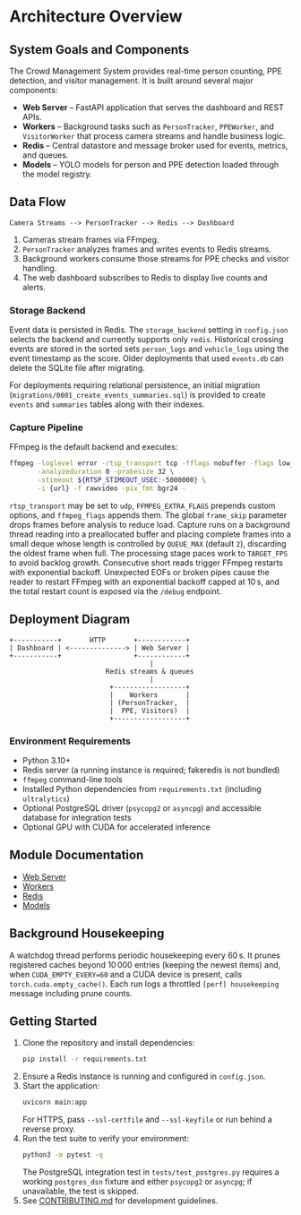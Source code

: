 # Architecture Overview

## System Goals and Components
The Crowd Management System provides real-time person counting, PPE detection, and visitor management. It is built around several major components:

- **Web Server** – FastAPI application that serves the dashboard and REST APIs.
- **Workers** – Background tasks such as `PersonTracker`, `PPEWorker`, and `VisitorWorker` that process camera streams and handle business logic.
- **Redis** – Central datastore and message broker used for events, metrics, and queues.
- **Models** – YOLO models for person and PPE detection loaded through the model registry.

## Data Flow
```
Camera Streams --> PersonTracker --> Redis --> Dashboard
```
1. Cameras stream frames via FFmpeg.
2. `PersonTracker` analyzes frames and writes events to Redis streams.
3. Background workers consume those streams for PPE checks and visitor handling.
4. The web dashboard subscribes to Redis to display live counts and alerts.

### Storage Backend

Event data is persisted in Redis. The `storage_backend` setting in
`config.json` selects the backend and currently supports only `redis`.
Historical crossing events are stored in the sorted sets
`person_logs` and `vehicle_logs` using the event timestamp as the
score. Older deployments that used `events.db` can delete the SQLite file after
migrating.

For deployments requiring relational persistence, an initial migration
(`migrations/0001_create_events_summaries.sql`) is provided to create `events`
and `summaries` tables along with their indexes.

### Capture Pipeline
FFmpeg is the default backend and executes:

```bash
ffmpeg -loglevel error -rtsp_transport tcp -fflags nobuffer -flags low_delay \
       -analyzeduration 0 -probesize 32 \
       -stimeout ${RTSP_STIMEOUT_USEC:-5000000} \
       -i {url} -f rawvideo -pix_fmt bgr24 -
```

`rtsp_transport` may be set to `udp`, `FFMPEG_EXTRA_FLAGS` prepends custom
options, and `ffmpeg_flags` appends them. The global `frame_skip` parameter
drops frames before analysis to reduce load. Capture runs on a background
thread reading into a preallocated buffer and placing complete frames into a
small deque whose length is controlled by ``QUEUE_MAX`` (default ``2``),
discarding the oldest frame when full. The processing stage paces work to
``TARGET_FPS`` to avoid backlog growth. Consecutive short reads
trigger FFmpeg restarts with exponential backoff. Unexpected EOFs or broken
pipes cause the reader to restart FFmpeg with an exponential backoff capped at
10 s, and the total restart count is exposed via the `/debug` endpoint.

## Deployment Diagram
```
+-----------+       HTTP       +------------+
| Dashboard | <--------------> | Web Server |
+-----------+                  +------------+
                                   |
                        Redis streams & queues
                                   |
                         +------------------+
                         |    Workers       |
                         | (PersonTracker,  |
                         |  PPE, Visitors)  |
                         +------------------+
```

### Environment Requirements
- Python 3.10+
- Redis server (a running instance is required; fakeredis is not bundled)
- `ffmpeg` command-line tools
- Installed Python dependencies from `requirements.txt` (including `ultralytics`)
- Optional PostgreSQL driver (`psycopg2` or `asyncpg`) and accessible database for integration tests
- Optional GPU with CUDA for accelerated inference

## Module Documentation
- [Web Server](web-server.md)
- [Workers](workers.md)
- [Redis](redis.md)
- [Models](models.md)

## Background Housekeeping

A watchdog thread performs periodic housekeeping every 60 s. It prunes
registered caches beyond 10 000 entries (keeping the newest items) and, when
``CUDA_EMPTY_EVERY=60`` and a CUDA device is present, calls
``torch.cuda.empty_cache()``. Each run logs a throttled ``[perf] housekeeping``
message including prune counts.

## Getting Started
1. Clone the repository and install dependencies:
   ```bash
   pip install -r requirements.txt
   ```
2. Ensure a Redis instance is running and configured in `config.json`.
3. Start the application:
   ```bash
   uvicorn main:app
   ```
   For HTTPS, pass `--ssl-certfile` and `--ssl-keyfile` or run behind a reverse proxy.
4. Run the test suite to verify your environment:
    ```bash
    python3 -m pytest -q
    ```
   The PostgreSQL integration test in `tests/test_postgres.py` requires a working
   `postgres_dsn` fixture and either `psycopg2` or `asyncpg`; if unavailable, the test is skipped.
5. See [CONTRIBUTING.md](../CONTRIBUTING.md) for development guidelines.
